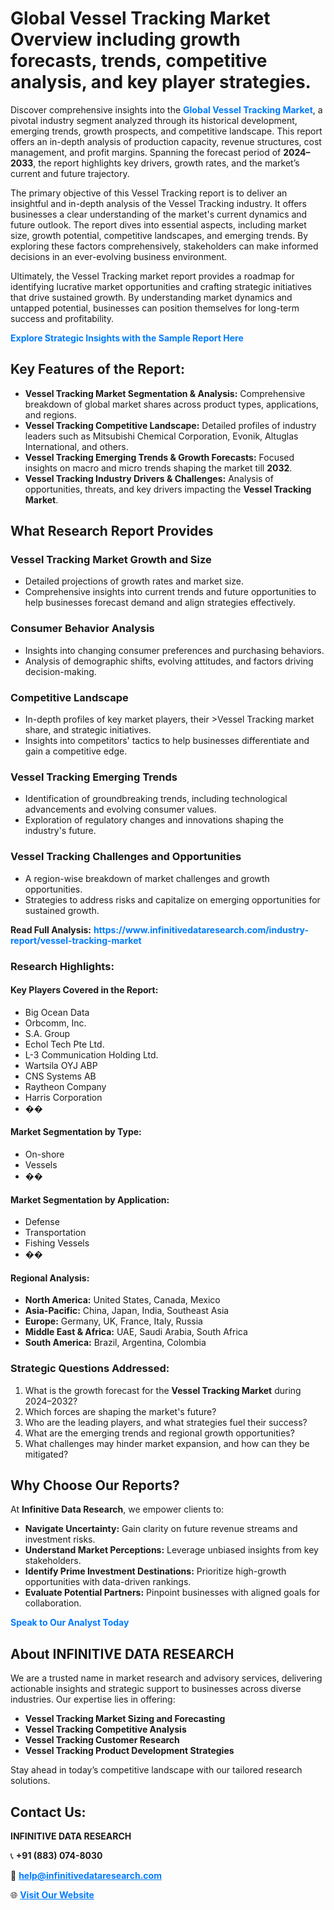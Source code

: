 <h1>Global Vessel Tracking Market Overview including growth forecasts, trends, competitive analysis, and key player strategies.</h1>
<p>
Discover comprehensive insights into the 
<a href="https://www.infinitivedataresearch.com/industry-report/vessel-tracking-market" rel="dofollow" style="color: #007BFF; text-decoration: none;"><strong>Global Vessel Tracking Market</strong></a>, a pivotal industry segment analyzed through its historical development, emerging trends, growth prospects, and competitive landscape. This report offers an in-depth analysis of production capacity, revenue structures, cost management, and profit margins. Spanning the forecast period of <strong>2024–2033</strong>, the report highlights key drivers, growth rates, and the market’s current and future trajectory.
</p>
<p>
The primary objective of this Vessel Tracking report is to deliver an insightful and in-depth analysis of the Vessel Tracking industry. It offers businesses a clear understanding of the market's current dynamics and future outlook. The report dives into essential aspects, including market size, growth potential, competitive landscapes, and emerging trends. By exploring these factors comprehensively, stakeholders can make informed decisions in an ever-evolving business environment.
</p>
<p>
Ultimately, the Vessel Tracking market report provides a roadmap for identifying lucrative market opportunities and crafting strategic initiatives that drive sustained growth. By understanding market dynamics and untapped potential, businesses can position themselves for long-term success and profitability.
</p>
<p>
<a href="https://www.infinitivedataresearch.com/request-sample/reportId=109182" style="color: #007BFF; text-decoration: none;"><strong>Explore Strategic Insights with the Sample Report Here</strong></a>
</p>

<h2>Key Features of the Report:</h2>
<ul>
<li><strong>Vessel Tracking Market Segmentation & Analysis:</strong> Comprehensive breakdown of global market shares across product types, applications, and regions.</li>
<li><strong>Vessel Tracking Competitive Landscape:</strong> Detailed profiles of industry leaders such as Mitsubishi Chemical Corporation, Evonik, Altuglas International, and others.</li>
<li><strong>Vessel Tracking Emerging Trends & Growth Forecasts:</strong> Focused insights on macro and micro trends shaping the market till <strong>2032</strong>.</li>
<li><strong>Vessel Tracking Industry Drivers & Challenges:</strong> Analysis of opportunities, threats, and key drivers impacting the <strong>Vessel Tracking Market</strong>.</li>
</ul>

<h2>What Research Report Provides</h2>
<h3>Vessel Tracking Market Growth and Size</h3>
<ul>
<li>Detailed projections of growth rates and market size.</li>
<li>Comprehensive insights into current trends and future opportunities to help businesses forecast demand and align strategies effectively.</li>
</ul>

<h3>Consumer Behavior Analysis</h3>
<ul>
<li>Insights into changing consumer preferences and purchasing behaviors.</li>
<li>Analysis of demographic shifts, evolving attitudes, and factors driving decision-making.</li>
</ul>

<h3>Competitive Landscape</h3>
<ul>
<li>In-depth profiles of key market players, their >Vessel Tracking market share, and strategic initiatives.</li>
<li>Insights into competitors' tactics to help businesses differentiate and gain a competitive edge.</li>
</ul>

<h3>Vessel Tracking Emerging Trends</h3>
<ul>
<li>Identification of groundbreaking trends, including technological advancements and evolving consumer values.</li>
<li>Exploration of regulatory changes and innovations shaping the industry's future.</li>
</ul>

<h3>Vessel Tracking Challenges and Opportunities</h3>
<ul>
<li>A region-wise breakdown of market challenges and growth opportunities.</li>
<li>Strategies to address risks and capitalize on emerging opportunities for sustained growth.</li>
</ul>
<p><strong>Read Full Analysis:</strong> <a href="https://www.infinitivedataresearch.com/industry-report/vessel-tracking-market" rel="dofollow" style="color: #007BFF; text-decoration: none;"><strong>https://www.infinitivedataresearch.com/industry-report/vessel-tracking-market</strong></a></p>
<h3>Research Highlights:</h3>
<h4>Key Players Covered in the Report:</h4>
<ul><li>Big Ocean Data</li><li>Orbcomm, Inc.</li><li>S.A. Group</li><li>Echol Tech Pte Ltd.</li><li>L-3 Communication Holding Ltd.</li><li>Wartsila OYJ ABP</li><li>CNS Systems AB</li><li>Raytheon Company</li><li>Harris Corporation</li><li>��</li></ul>
<h4>Market Segmentation by Type:</h4>
<ul><li>On-shore</li><li>Vessels</li><li>��</li></ul>
<h4>Market Segmentation by Application:</h4>
<ul><li>Defense</li><li>Transportation</li><li>Fishing Vessels</li><li>��</li></ul>

<h4>Regional Analysis:</h4>
<ul>
<li><strong>North America:</strong> United States, Canada, Mexico</li>
<li><strong>Asia-Pacific:</strong> China, Japan, India, Southeast Asia</li>
<li><strong>Europe:</strong> Germany, UK, France, Italy, Russia</li>
<li><strong>Middle East & Africa:</strong> UAE, Saudi Arabia, South Africa</li>
<li><strong>South America:</strong> Brazil, Argentina, Colombia</li>
</ul>

<h3>Strategic Questions Addressed:</h3>
<ol>
<li>What is the growth forecast for the <strong>Vessel Tracking Market</strong> during 2024–2032?</li>
<li>Which forces are shaping the market's future?</li>
<li>Who are the leading players, and what strategies fuel their success?</li>
<li>What are the emerging trends and regional growth opportunities?</li>
<li>What challenges may hinder market expansion, and how can they be mitigated?</li>
</ol>

<h2>Why Choose Our Reports?</h2>
<p>At <strong>Infinitive Data Research</strong>, we empower clients to:</p>
<ul>
<li><strong>Navigate Uncertainty:</strong> Gain clarity on future revenue streams and investment risks.</li>
<li><strong>Understand Market Perceptions:</strong> Leverage unbiased insights from key stakeholders.</li>
<li><strong>Identify Prime Investment Destinations:</strong> Prioritize high-growth opportunities with data-driven rankings.</li>
<li><strong>Evaluate Potential Partners:</strong> Pinpoint businesses with aligned goals for collaboration.</li>
</ul>
<p><a href="https://www.infinitivedataresearch.com/industry-report/vessel-tracking-market" rel="dofollow" style="color: #007BFF; text-decoration: none;"><strong>Speak to Our Analyst Today</strong></a></p>

<h2>About INFINITIVE DATA RESEARCH</h2>
<p>We are a trusted name in market research and advisory services, delivering actionable insights and strategic support to businesses across diverse industries. Our expertise lies in offering:</p>
<ul>
<li><strong>Vessel Tracking Market Sizing and Forecasting</strong></li>
<li><strong>Vessel Tracking Competitive Analysis</strong></li>
<li><strong>Vessel Tracking Customer Research</strong></li>
<li><strong>Vessel Tracking Product Development Strategies</strong></li>
</ul>
<p>Stay ahead in today’s competitive landscape with our tailored research solutions.</p>

<h2>Contact Us:</h2>
<p><strong>INFINITIVE DATA RESEARCH</strong></p>
<p>📞 <strong>+91 (883) 074-8030</strong></p>
<p>📧 <strong><a href="mailto:help@infinitivedataresearch.com" style="color: #007BFF;">help@infinitivedataresearch.com</a></strong></p>
<p>🌐 <strong><a href="https://www.infinitivedataresearch.com" rel="dofollow" style="color: #007BFF;">Visit Our Website</a></strong></p>